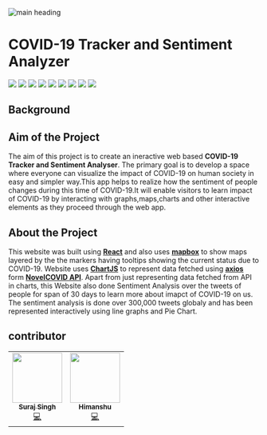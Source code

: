 ![main heading](https://github.com/surajsly/covid19/blob/gh-pages/static/media/grayed.a049ed61.png) 
# COVID-19 Tracker and Sentiment Analyzer
![](https://img.shields.io/badge/react-16.13.1-red?style=for-the-badge&logo=appveyor)
![](https://img.shields.io/badge/reaxtDOM-16.13.1-red?style=for-the-badge&logo=appveyor)
![](https://img.shields.io/badge/materialUI-4.10.0-success?style=for-the-badge&logo=appveyor)
![](https://img.shields.io/badge/axios-0.19.2--success?style=for-the-badge&logo=appveyor)
![](https://img.shields.io/badge/mapbox-1.10.1-success?style=for-the-badge&logo=appveyor)
![](https://img.shields.io/badge/chartJS-2.9.3-success?style=for-the-badge&logo=appveyor)
![](https://img.shields.io/badge/classNames-2.2.6-success?style=for-the-badge&logo=appveyor)
![](https://img.shields.io/badge/leaflet-1.6.0-success?style=for-the-badge&logo=appveyor)
![](https://img.shields.io/badge/ghpages-2.2.0-success?style=for-the-badge&logo=appveyor)

## Background



## Aim of the Project

The aim of this project is to create an ineractive web based **COVID-19 Tracker and Sentiment Analyser**. The primary goal is to develop a space where everyone can visualize the impact of COVID-19 on human society in easy and simpler way.This app helps to realize how the sentiment of people changes during this time of COVID-19.It will enable visitors to learn impact of COVID-19 by interacting with graphs,maps,charts and other interactive elements as they proceed through the web app.
  
## About the Project

This website was built using **[React](https://reactjs.org/)** and also uses **[mapbox](https://www.mapbox.com/)** to show maps layered by the the markers having tooltips showing the current status due to COVID-19. Website uses **[ChartJS](https://www.chartjs.org/)** to represent data fetched using **[axios](https://www.npmjs.com/package/axios)** form **[NovelCOVID API](https://github.com/NovelCOVID/API)**. Apart from just representing data fetched from API in charts, this Website also done Sentiment Analysis over the tweets of people for span of 30 days to learn more about imapct of COVID-19 on us. The sentiment analysis is done over 300,000 tweets globaly and has been represented interactively using line graphs and Pie Chart.     

## contributor
<table>
  <tr>
    <td align="center"><a href="https://github.com/surajsly"><img src="https://avatars0.githubusercontent.com/u/50519406?s=400&u=4ec5d0f9db6f659b54a10e50f7c2772645a04eb6&v=4" width="100px;" alt=""/><br /><sub><b>Suraj Singh</b></sub></a><br /><a href="https://github.com/surajsly" title="Code">💻</a></td>
    <td align="center"><a href="https://github.com/HimanshuGawri"><img src="https://avatars1.githubusercontent.com/u/52201706?s=460&v=4" width="100px;" alt=""/><br /><sub><b>Himanshu</b></sub></a><br /><a href="https://github.com/HimanshuGawri" title="Code">💻</a></td>
</tr>
</table>

